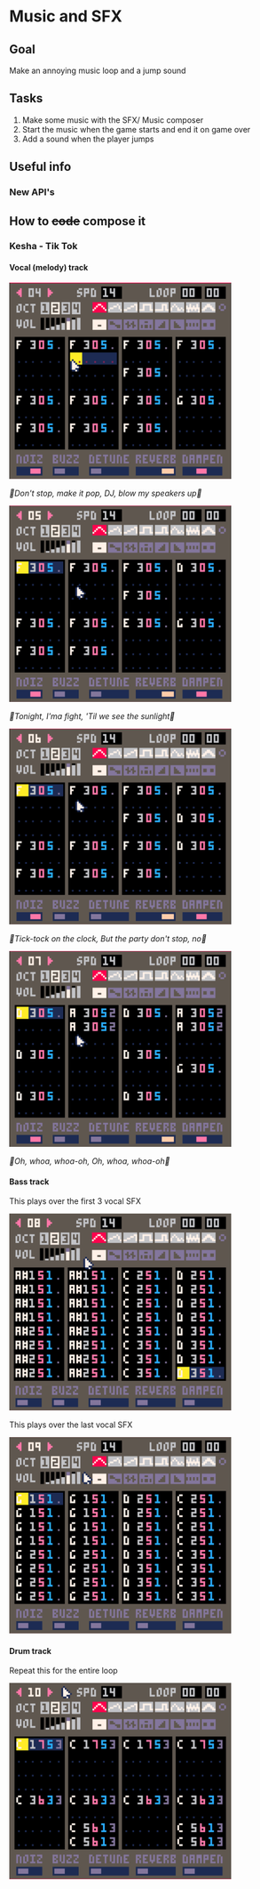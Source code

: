 # Music and SFX
## Goal
Make an annoying music loop and a jump sound
## Tasks
1. Make some music with the SFX/ Music composer
2. Start the music when the game starts and end it on game over
3. Add a sound when the player jumps
## Useful info
### New API's

## How to ~~code~~ compose it
### Kesha - Tik Tok
#### Vocal (melody) track
<img src="./assets/music/kesha/kesha-vocals-1.png" width="400"/>

_🎵Don't stop, make it pop, DJ, blow my speakers up🎵_

<img src="./assets/music/kesha/kesha-vocals-2.png" width="400"/>

_🎵Tonight, I'ma fight, 'Til we see the sunlight🎵_

<img src="./assets/music/kesha/kesha-vocals-3.png" width="400"/>

_🎵Tick-tock on the clock, But the party don't stop, no🎵_

<img src="./assets/music/kesha/kesha-vocals-4.png" width="400"/>

_🎵Oh, whoa, whoa-oh, Oh, whoa, whoa-oh🎵_

#### Bass track
This plays over the first 3 vocal SFX

<img src="./assets/music/kesha/kesha-bass-1.png" width="400"/>

This plays over the last vocal SFX

<img src="./assets/music/kesha/kesha-bass-2.png" width="400"/>

#### Drum track
Repeat this for the entire loop

<img src="./assets/music/kesha/kesha-drums.png" width="400"/>